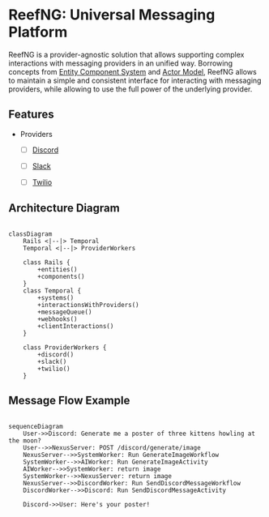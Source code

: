  # ReefNG: Universal Messaging Platform

 ReefNG is a provider-agnostic solution that allows supporting complex interactions with messaging providers in an unified way.
 Borrowing concepts from [Entity Component System](https://en.wikipedia.org/wiki/Entity_component_system) and [Actor Model](https://en.wikipedia.org/wiki/Actor_model), ReefNG allows to maintain a simple and consistent interface for interacting with messaging providers, while allowing to use the full power of the underlying provider.


## Features
* Providers
    * [ ] [Discord](https://discord.com/)
    * [ ] [Slack](https://slack.com/)
    * [ ] [Twilio](https://twilio.com/)


## Architecture Diagram
```mermaid

classDiagram
    Rails <|--|> Temporal 
    Temporal <|--|> ProviderWorkers

    class Rails {
        +entities()
        +components()
    }
    class Temporal {
        +systems()
        +interactionsWithProviders()
        +messageQueue()
        +webhooks()
        +clientInteractions()
    }
    
    class ProviderWorkers {
        +discord()
        +slack()
        +twilio()
    }
```

## Message Flow Example
```mermaid

sequenceDiagram
    User->>Discord: Generate me a poster of three kittens howling at the moon?
    User-->>NexusServer: POST /discord/generate/image
    NexusServer-->>SystemWorker: Run GenerateImageWorkflow
    SystemWorker-->>AIWorker: Run GenerateImageActivity
    AIWorker-->>SystemWorker: return image
    SystemWorker-->>NexusServer: return image
    NexusServer-->>DiscordWorker: Run SendDiscordMessageWorkflow
    DiscordWorker-->>Discord: Run SendDiscordMessageActivity

    Discord->>User: Here's your poster!
```